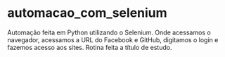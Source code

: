 # automacao_com_selenium
 
Automação feita em Python utilizando o Selenium. Onde acessamos o navegador, acessamos a URL do Facebook e GitHub, digitamos o login e fazemos acesso aos sites. 
Rotina feita a título de estudo.
